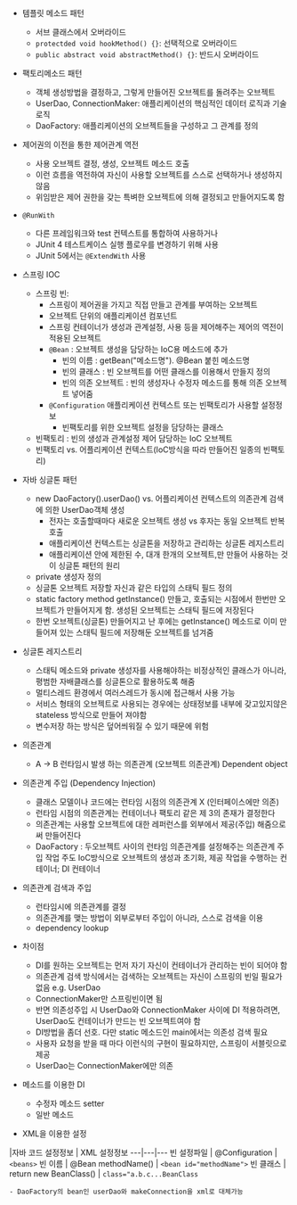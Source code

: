 


- 템플릿 메소드 패턴
  - 서브 클래스에서 오버라이드
  - `protectded void hookMethod() {}`: 선택적으로 오버라이드
  - `public abstract void abstractMethod() {}`: 반드시 오버라이드
  
- 팩토리메소드 패턴
  - 객체 생성방법을 결정하고, 그렇게 만들어진 오브젝트를 돌려주는 오브젝트
  - UserDao, ConnectionMaker: 애플리케이션의 핵심적인 데이터 로직과 기술 로직
  - DaoFactory:  애플리케이션의 오브젝트들을 구성하고 그 관계를 정의

- 제어권의 이전을 통한 제어관계 역전
  - 사용 오브젝트 결정, 생성, 오브젝트 메소드 호출
  - 이런 흐름을 역전하여 자신이 사용할 오브젝트를 스스로 선택하거나 생성하지 않음
  - 위임받은 제어 권한을 갖는 특벼한 오브젝트에 의해 결정되고 만들어지도록 함


- `@RunWith`
    - 다른 프레임워크와 test 컨텍스트를 통합하여 사용하거나
    - JUnit 4 테스트케이스 실행 플로우를 변경하기 위해 사용
    - JUnit 5에서는 `@ExtendWith` 사용

- 스프링 IOC
  - 스프링 빈:
    - 스프링이 제어권을 가지고 직접 만들고 관계를 부여하는 오브젝트
    - 오브젝트 단위의 애플리케이션 컴포넌트
    - 스프링 컨테이너가 생성과 관계설정, 사용 등을 제어해주는 제어의 역전이 적용된 오브젝트
    - `@Bean` : 오브젝트 생성을 담당하는 IoC용 메소드에 추가
      - 빈의 이름 : getBean("메소드명"). @Bean 붙힌 메소드명
      - 빈의 클래스 : 빈 오브젝트를 어떤 클래스를 이용해서 만들지 정의
      - 빈의 의존 오브젝트 : 빈의 생성자나 수정자 메소드를 통해 의존 오브젝트 넣어줌
    - `@Configuration` 애플리케이션 컨텍스트 또는 빈팩토리가 사용할 설정정보
      - 빈팩토리를 위한 오브젝트 설정을 담당하는 클래스
  - 빈팩토리 : 빈의 생성과 관계설정 제어 담당하는 IoC 오브젝트
  - 빈팩토리 vs. 어플리케이션 컨텍스트(IoC방식을 따라 만들어진 일종의 빈팩토리)

- 자바 싱글톤 패턴
  - new DaoFactory().userDao() vs. 어플리케이션 컨텍스트의 의존관계 검색에 의한 UserDao객체 생성
    - 전자는 호출할때마다 새로운 오브젝트 생성 vs 후자는 동일 오브젝트 반복 호출
    - 애플리케이션 컨텍스트는 싱글톤을 저장하고 관리하는 싱글톤 레지스트리
    - 애플리케이션 안에 제한된 수, 대개 한개의 오브젝트,만 만들어 사용하는 것이 싱글톤 패턴의 원리
  - private 생성자 정의
  - 싱글톤 오브젝트 저장할 자신과 같은 타입의 스태틱 필드 정의
  - static factory method getInstance() 만들고, 호출되는 시점에서
  한번만 오브젝트가 만들어지게 함. 생성된 오브젝트는 스태틱 필드에 저장된다
  - 한번 오브젝트(싱글톤) 만들어지고 난 후에는 getInstance() 메소드로 이미 만들어져 있는 스태틱 필드에 저장해둔 오브젝트를 넘겨줌

- 싱글톤 레지스트리
  - 스태틱 메소드와 private 생성자를 사용해야하는 비정상적인 클래스가 아니라, 평범한 자배클래스를 싱글톤으로 활용하도록 해줌
  - 멀티스레드 환경에서 여러스레드가 동시에 접근해서 사용 가능
  - 서비스 형태의 오브젝트로 사용되는 경우에는 상태정보를 내부에 갖고있지않은 stateless 방식으로 만들어 져야함
  - 변수저장 하는 방식은 덮어씌워질 수 있기 때문에 위험
  
- 의존관계
  - A -> B
  런타임시 발생 하는 의존관계 (오브젝트 의존관계)
  Dependent object
  
- 의존관계 주입 (Dependency Injection)
  - 클래스 모델이나 코드에는 런타임 시점의 의존관계 X (인터페이스에만 의존)
  - 런타임 시점의 의존관계는 컨테이너나 팩토리 같은 제 3의 존재가 결정한다
  - 의존관계는 사용할 오브젝트에 대한 레퍼런스를 외부에서 제공(주입) 해줌으로써 만들어진다
  - DaoFactory : 두오브젝트 사이의 런타임 의존관계를 설정해주는 의존관계 주입 작업 주도
    IoC방식으로 오브젝트의 생성과 초기화, 제공 작업을 수행하는 컨테이너; DI 컨테이너
        
- 의존관계 검색과 주입
  - 런타임시에 의존관계를 결정
  - 의존관계를 맺는 방법이 외부로부터 주입이 아니라, 스스로 검색을 이용
  - dependency lookup
    
- 차이점
  - DI를 원하는 오브젝트는 먼저 자기 자신이 컨테이너가 관리하는 빈이 되어야 함
  - 의존관계 검색 방식에서는 검색하는 오브젝트는 자신이 스프링의 빈일 필요가 없음 e.g. UserDao
  - ConnectionMaker만 스프링빈이면 됨
  - 반면 의존성주입 시 UserDao와 ConnectionMaker 사이에 DI 적용하려면, UserDao도 컨테이너가 만드는 빈 오브젝트여야 함
  - DI방법을 좀더 선호. 다만 static 메소드인 main에서는 의존성 검색 필요
  - 사용자 요청을 받을 때 마다 이런식의 구현이 필요하지만, 스프링이 서블릿으로 제공
  - UserDao는 ConnectionMaker에만 의존

- 메소드를 이용한 DI
  - 수정자 메소드 setter
  - 일반 메소드

- XML을 이용한 설정

|자바 코드 설정정보 | XML 설정정보
---|---|---
빈 설정파일 | @Configuration | `<beans>`
빈 이름 | @Bean methodName() | `<bean id="methodName">`
빈 클래스 | return new BeanClass() | `class="a.b.c...BeanClass`


    - DaoFactory의 bean인 userDao와 makeConnection을 xml로 대체가능